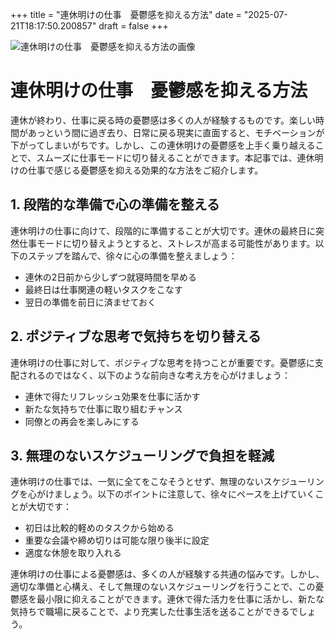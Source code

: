 +++
title = "連休明けの仕事　憂鬱感を抑える方法"
date = "2025-07-21T18:17:50.200857"
draft = false
+++

![連休明けの仕事　憂鬱感を抑える方法の画像](../images/2025-07-21-連休明けの仕事　憂鬱感を抑える方法.jpg)

# 連休明けの仕事　憂鬱感を抑える方法

連休が終わり、仕事に戻る時の憂鬱感は多くの人が経験するものです。楽しい時間があっという間に過ぎ去り、日常に戻る現実に直面すると、モチベーションが下がってしまいがちです。しかし、この連休明けの憂鬱感を上手く乗り越えることで、スムーズに仕事モードに切り替えることができます。本記事では、連休明けの仕事で感じる憂鬱感を抑える効果的な方法をご紹介します。

## 1. 段階的な準備で心の準備を整える

連休明けの仕事に向けて、段階的に準備することが大切です。連休の最終日に突然仕事モードに切り替えようとすると、ストレスが高まる可能性があります。以下のステップを踏んで、徐々に心の準備を整えましょう：

- 連休の2日前から少しずつ就寝時間を早める
- 最終日は仕事関連の軽いタスクをこなす
- 翌日の準備を前日に済ませておく

## 2. ポジティブな思考で気持ちを切り替える

連休明けの仕事に対して、ポジティブな思考を持つことが重要です。憂鬱感に支配されるのではなく、以下のような前向きな考え方を心がけましょう：

- 連休で得たリフレッシュ効果を仕事に活かす
- 新たな気持ちで仕事に取り組むチャンス
- 同僚との再会を楽しみにする

## 3. 無理のないスケジューリングで負担を軽減

連休明けの仕事では、一気に全てをこなそうとせず、無理のないスケジューリングを心がけましょう。以下のポイントに注意して、徐々にペースを上げていくことが大切です：

- 初日は比較的軽めのタスクから始める
- 重要な会議や締め切りは可能な限り後半に設定
- 適度な休憩を取り入れる

連休明けの仕事による憂鬱感は、多くの人が経験する共通の悩みです。しかし、適切な準備と心構え、そして無理のないスケジューリングを行うことで、この憂鬱感を最小限に抑えることができます。連休で得た活力を仕事に活かし、新たな気持ちで職場に戻ることで、より充実した仕事生活を送ることができるでしょう。

